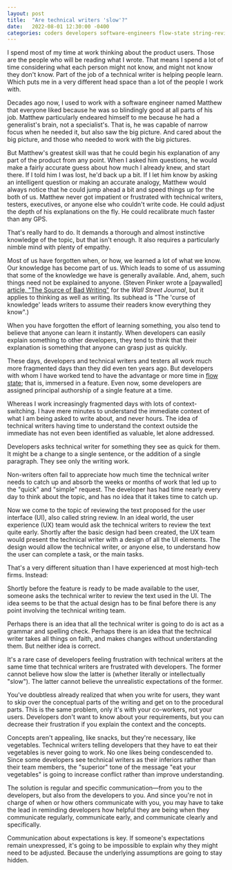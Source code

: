 ```yaml
---
layout: post
title:  "Are technical writers 'slow'?"
date:   2022-08-01 12:30:00 -0400
categories: coders developers software-engineers flow-state string-review user-interface-review speed slowness
---
```

I spend most of my time at work thinking about the product users. Those are the people who will be reading what I wrote. That means I spend a lot of time considering what each person might not know, and might not know they don't know. Part of the job of a technical writer is helping people learn. Which puts me in a very different head space than a lot of the people I work with. 

Decades ago now, I used to work with a software engineer named Matthew that everyone liked because he was so blindingly good at all parts of his job. Matthew particularly endeared himself to me because he had a generalist's brain, not a specialist's. That is, he was capable of narrow focus when he needed it, but also saw the big picture. And cared about the big picture, and those who needed to work with the big pictures.

But Matthew's greatest skill was that he could begin his explanation of any part of the product from any point. When I asked him questions, he would make a fairly accurate guess about how much I already knew, and start there. If I told him I was lost, he'd back up a bit. If I let him know by asking an intelligent question or making an accurate analogy, Matthew would always notice that he could jump ahead a bit and speed things up for the both of us. Matthew never got impatient or frustrated with technical writers, testers, executives, or anyone else who couldn't write code. He could adjust the depth of his explanations on the fly. He could recalibrate much faster than any GPS.

That's really hard to do. It demands a thorough and almost instinctive knowledge of the topic, but that isn't enough. It also requires a particularly nimble mind with plenty of empathy.

Most of us have forgotten when, or how, we learned a lot of what we know. Our knowledge has become part of us. Which leads to some of us assuming that some of the knowledge we have is generally available. And, ahem, such things need not be explained to anyone. (Steven Pinker wrote a [paywalled] [article, "The Source of Bad Writing"](http://online.wsj.com/articles/the-cause-of-bad-writing-1411660188?tesla=y) for the _Wall Street Journal_, but it applies to thinking as well as writing. Its subhead is "The 'curse of knowledge' leads writers to assume their readers know everything they know".)

When you have forgotten the effort of learning something, you also tend to believe that anyone can learn it instantly. When developers can easily explain something to other developers, they tend to think that their explanation is something that anyone can grasp just as quickly.

These days, developers and technical writers and testers all work much more fragmented days than they did even ten years ago. But developers with whom I have worked tend to have the advantage or more time in [flow state](https://en.wikipedia.org/wiki/Flow_(psychology)); that is, immersed in a feature. Even now, some developers are assigned principal authorship of a single feature at a time.

Whereas I work increasingly fragmented days with lots of context-switching. I have mere minutes to understand the immediate context of what I am being asked to write about, and never hours. The idea of technical writers having time to understand the context outside the immediate has not even been identified as valuable, let alone addressed.

Developers asks technical writer for something they see as quick for them. It might be a change to a single sentence, or the addition of a single paragraph. They see only the writing work. 

Non-writers often fail to appreciate how much time the technical writer needs to catch up and absorb the weeks or months of work that led up to the "quick" and "simple" request. The developer has had time nearly every day to think about the topic, and has no idea that it takes time to catch up.

Now we come to the topic of reviewing the text proposed for the user interface (UI), also called string review. In an ideal world, the user experience (UX) team would ask the technical writers to review the text quite early. Shortly after the basic design had been created, the UX team would present the technical writer with a design of all the UI elements. The design would allow the technical writer, or anyone else, to understand how the user can complete a task, or the main tasks.

That's a very different situation than I have experienced at most high-tech firms. Instead:

Shortly before the feature is ready to be made available to the user, someone asks the technical writer to review the text used in the UI. The idea seems to be that the actual design has to be final before there is any point involving the  technical writing team. 

Perhaps there is an idea that all the technical writer is going to do is act as a grammar and spelling check. Perhaps there is an idea that the technical writer takes all things on faith, and makes changes without understanding them. But neither idea is correct.

It's a rare case of developers feeling frustration with technical writers at the same time that technical writers are frustrated with developers. The former cannot believe how slow the latter is (whether literally or intellectually "slow"). The latter cannot believe the unrealistic expectations of the former.

You've doubtless already realized that when you write for users, they want to skip over the conceptual parts of the writing and get on to the procedural parts. This is the same problem, only it's with your co-workers, not your users. Developers don't want to know about your requirements, but you can decrease their frustration if you explain the context and the concepts. 

Concepts aren't appealing, like snacks, but they're necessary, like vegetables. Technical writers telling developers that they have to eat their vegetables is never going to work. No one likes being condescended to. Since some developers see technical writers as their inferiors rather than their team members, the "superior" tone of the message "eat your vegetables" is going to increase conflict rather than improve understanding.

The solution is regular and specific communication&mdash;from you to the developers, but also from the developers to you. And since you're not in charge of when or how others communicate with you, you may have to take the lead in reminding developers how helpful they are being when they communicate regularly, communicate early, and communicate clearly and specifically. 

Communication about expectations is key. If someone's expectations remain unexpressed, it's going to be impossible to explain why they might need to be adjusted. Because the underlying assumptions are going to stay hidden.
